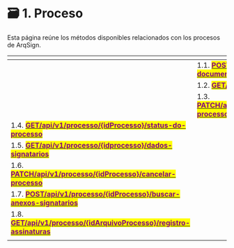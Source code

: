 # 🗃️ 1. Proceso

Esta página reúne los métodos disponibles relacionados con los procesos de ArqSign.

<table data-view="cards"><thead><tr><th></th><th></th><th></th></tr></thead><tbody><tr><td></td><td>1.1. <a href="1.1.post-api-v2-processo-enviar-documento-para-assinar.md"><mark style="color:purple;"><strong>POST/api/v2/processo/enviar-documento-para-assinar</strong></mark></a></td><td></td></tr><tr><td></td><td>1.2. <a href="1.2.get-api-v2-processo-idprocesso.md"><mark style="color:purple;"><strong>GET/api/v2/processo/{idProcesso}</strong></mark></a></td><td></td></tr><tr><td></td><td>1.3. <a href="1.3.patch-api-v2-processo-idprocesso-reenviar-processo.md"><mark style="color:purple;"><strong>PATCH/api/v2/processo/{idProcesso}/reenviar-processo</strong></mark></a></td><td></td></tr><tr><td>1.4. <a href="1.4.get-api-v1-processo-idprocesso-status-do-processo.md"><mark style="color:purple;"><strong>GET/api/v1/processo/{idProcesso}/status-do-processo</strong></mark></a></td><td></td><td></td></tr><tr><td>1.5. <a href="1.5.get-api-v1-processo-idprocesso-dados-signatarios.md"><mark style="color:purple;"><strong>GET/api/v1/processo/{idprocesso}/dados-signatarios</strong></mark></a></td><td></td><td></td></tr><tr><td>1.6. <a href="1.6.patch-api-v1-processo-idprocesso-cancelar-processo.md"><mark style="color:purple;"><strong>PATCH/api/v1/processo/{idProcesso}/cancelar-processo</strong></mark></a></td><td></td><td></td></tr><tr><td>1.7.   <a href="1.7.post-api-v1-processo-idprocesso-buscar-anexos-signatarios.md"><mark style="color:purple;"><strong>POST/api/v1/processo/{idProcesso}/buscar-anexos-signatarios</strong></mark></a></td><td></td><td></td></tr><tr><td>1.8. <a href="1.8.get-api-v1-processo-idarquivoprocesso-registro-assinaturas.md"><mark style="color:purple;"><strong>GET/api/v1/processo/{idArquivoProcesso}/registro-assinaturas</strong></mark></a></td><td></td><td></td></tr><tr><td></td><td></td><td></td></tr></tbody></table>
